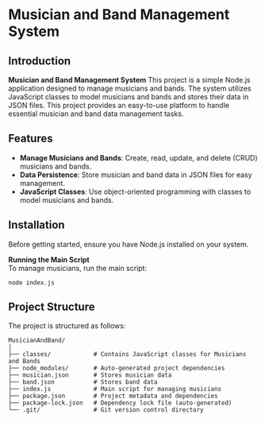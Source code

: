 # Musician and Band Management System

## Introduction

**Musician and Band Management System** 
This project is a simple Node.js application designed to manage musicians and bands. The system utilizes JavaScript classes to model musicians and bands and stores their data in JSON files. This project provides an easy-to-use platform to handle essential musician and band data management tasks.

## Features

- **Manage Musicians and Bands**: Create, read, update, and delete (CRUD) musicians and bands.
- **Data Persistence**: Store musician and band data in JSON files for easy management.
- **JavaScript Classes**: Use object-oriented programming with classes to model musicians and bands.

## Installation

Before getting started, ensure you have Node.js installed on your system. 

**Running the Main Script**  
   To manage musicians, run the main script:

   ```
   node index.js
   ```

## Project Structure

The project is structured as follows:

```plaintext
MusicianAndBand/
│
├── classes/            # Contains JavaScript classes for Musicians and Bands
├── node_modules/       # Auto-generated project dependencies
├── musician.json       # Stores musician data
├── band.json           # Stores band data
├── index.js            # Main script for managing musicians
├── package.json        # Project metadata and dependencies
├── package-lock.json   # Dependency lock file (auto-generated)
└── .git/               # Git version control directory
```